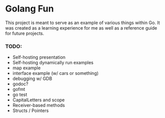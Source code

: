Golang Fun
=========

This project is meant to serve as an example of various things within Go.  It was created as a learning experience for me as well as a reference guide for future projects.

### TODO:
* Self-hosting presentation
* Self-hosting dynamically run examples
* map example
* interface example (w/ cars or something)
* debugging w/ GDB
* godoc?
* gofmt
* go test
* CapitalLetters and scope
* Receiver-based methods
* Structs / Pointers